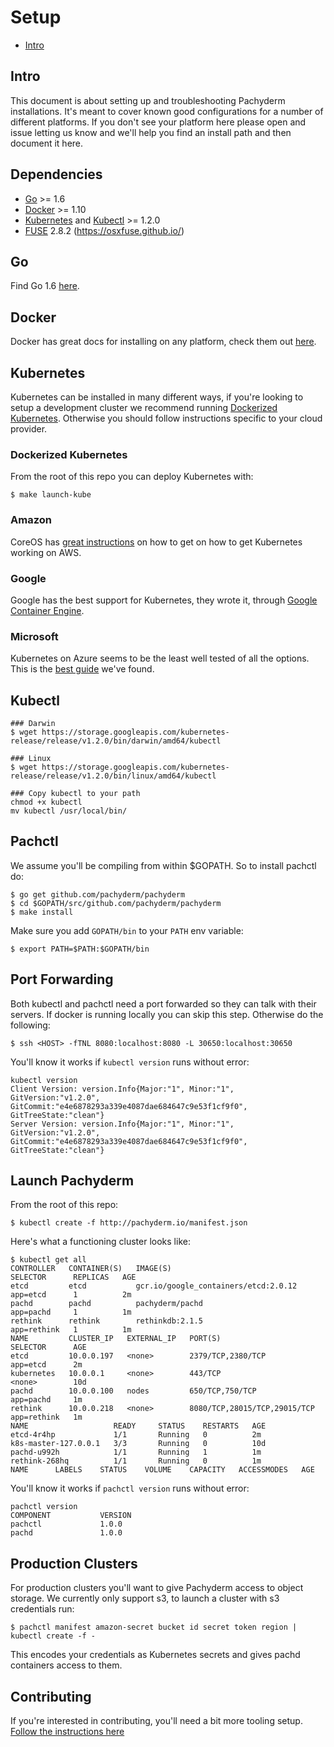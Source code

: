 # Setup

* [Intro](#intro) 

## Intro
This document is about setting up and troubleshooting Pachyderm installations.
It's meant to cover known good configurations for a number of different platforms.
If you don't see your platform here please open and issue letting us know and
we'll help you find an install path and then document it here.

## Dependencies

- [Go](#go) >= 1.6
- [Docker](#docker) >= 1.10
- [Kubernetes](#kubernetes) and [Kubectl](#kubectl) >= 1.2.0
- [FUSE](#fuse) 2.8.2 (https://osxfuse.github.io/)

## Go
Find Go 1.6 [here](https://golang.org/doc/install).

## Docker

Docker has great docs for installing on any platform, check them out
[here](https://docs.docker.com/engine/installation/).

## Kubernetes

Kubernetes can be installed in many different ways, if you're looking to setup
a development cluster we recommend running [Dockerized Kubernetes](#dockerized-kubernetes).
Otherwise you should follow instructions specific to your cloud provider.

### Dockerized Kubernetes

From the root of this repo you can deploy Kubernetes with:

```shell
$ make launch-kube
```

### Amazon

CoreOS has [great instructions](https://coreos.com/kubernetes/docs/latest/kubernetes-on-aws.html)
on how to get on how to get Kubernetes working on AWS.

### Google

Google has the best support for Kubernetes, they wrote it, through [Google
Container Engine](https://cloud.google.com/container-engine/).

### Microsoft

Kubernetes on Azure seems to be the least well tested of all the options. This
is the [best guide](https://github.com/kubernetes/kubernetes/blob/master/docs/getting-started-guides/coreos/azure/README.md)
we've found.

## Kubectl

```shell
### Darwin
$ wget https://storage.googleapis.com/kubernetes-release/release/v1.2.0/bin/darwin/amd64/kubectl

### Linux
$ wget https://storage.googleapis.com/kubernetes-release/release/v1.2.0/bin/linux/amd64/kubectl

### Copy kubectl to your path
chmod +x kubectl
mv kubectl /usr/local/bin/
```

## Pachctl
We assume you'll be compiling from within $GOPATH. So to install pachctl do:

```shell
$ go get github.com/pachyderm/pachyderm
$ cd $GOPATH/src/github.com/pachyderm/pachyderm
$ make install
```

Make sure you add `GOPATH/bin` to your `PATH` env variable:

```shell
$ export PATH=$PATH:$GOPATH/bin
```

## Port Forwarding
Both kubectl and pachctl need a port forwarded so they can talk with their servers.
If docker is running locally you can skip this step. Otherwise do the following:

```shell
$ ssh <HOST> -fTNL 8080:localhost:8080 -L 30650:localhost:30650
```

You'll know it works if `kubectl version` runs without error:

```shell
kubectl version
Client Version: version.Info{Major:"1", Minor:"1", GitVersion:"v1.2.0", GitCommit:"e4e6878293a339e4087dae684647c9e53f1cf9f0", GitTreeState:"clean"}
Server Version: version.Info{Major:"1", Minor:"1", GitVersion:"v1.2.0", GitCommit:"e4e6878293a339e4087dae684647c9e53f1cf9f0", GitTreeState:"clean"}
```

## Launch Pachyderm

From the root of this repo:

```shell
$ kubectl create -f http://pachyderm.io/manifest.json
```

Here's what a functioning cluster looks like:

```shell
$ kubectl get all
CONTROLLER   CONTAINER(S)   IMAGE(S)                               SELECTOR      REPLICAS   AGE
etcd         etcd           gcr.io/google_containers/etcd:2.0.12   app=etcd      1          2m
pachd        pachd          pachyderm/pachd                        app=pachd     1          1m
rethink      rethink        rethinkdb:2.1.5                        app=rethink   1          1m
NAME         CLUSTER_IP   EXTERNAL_IP   PORT(S)                        SELECTOR      AGE
etcd         10.0.0.197   <none>        2379/TCP,2380/TCP              app=etcd      2m
kubernetes   10.0.0.1     <none>        443/TCP                        <none>        10d
pachd        10.0.0.100   nodes         650/TCP,750/TCP                app=pachd     1m
rethink      10.0.0.218   <none>        8080/TCP,28015/TCP,29015/TCP   app=rethink   1m
NAME                   READY     STATUS    RESTARTS   AGE
etcd-4r4hp             1/1       Running   0          2m
k8s-master-127.0.0.1   3/3       Running   0          10d
pachd-u992h            1/1       Running   1          1m
rethink-268hq          1/1       Running   0          1m
NAME      LABELS    STATUS    VOLUME    CAPACITY   ACCESSMODES   AGE
```

You'll know it works if `pachctl version` runs without error:

```shell
pachctl version
COMPONENT           VERSION
pachctl             1.0.0
pachd               1.0.0
```

## Production Clusters
For production clusters you'll want to give Pachyderm access to object storage.
We currently only support s3, to launch a cluster with s3 credentials run:

```shell
$ pachctl manifest amazon-secret bucket id secret token region | kubectl create -f -
```

This encodes your credentials as Kubernetes secrets and gives pachd containers
access to them.


## Contributing

If you're interested in contributing, you'll need a bit more tooling setup. [Follow the instructions here](https://github.com/pachyderm/pachyderm/blob/master/contributing/setup.md)